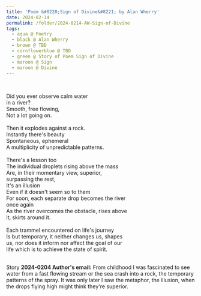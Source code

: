```yaml
---
title: 'Poem &#8220;Sign of Divine&#8221; by Alan Wherry'
date: 2024-02-14
permalink: /folder/2024-0214-AW-Sign-of-Divine
tags:
  - aqua @ Poetry
  - black @ Alan Wherry
  - brown @ TBD
  - cornflowerblue @ TBD
  - green @ Story of Poem Sign of Divine
  - maroon @ Sign
  - maroon @ Divine
---
```


<br>

<p>
Did you ever observe calm water<br>
in a river?<br>
Smooth, free flowing,<br>
Not a lot going on.<br>
<br>
Then it explodes against a rock.<br>
Instantly there's beauty<br>
Spontaneous, ephemeral<br>
A multiplicity of unpredictable patterns.<br>
<br>
There's a lesson too<br>
The individual droplets rising above the mass<br>
Are, in their momentary view, superior,<br>
surpassing the rest,<br>
It's an illusion<br>
Even if it doesn't seem so to them<br>
For soon, each separate drop becomes the river<br>
once again<br>
As the river overcomes the obstacle, rises above<br> 
it, skirts around it.<br>
<br>
Each trammel encountered on life's journey<br>
Is but temporary, it neither changes us, shapes<br> 
us, nor does it inform nor affect the goal of our<br>
life which is to achieve the state of spirit.<br>
</p>

<br>

<wave-list>
<list-title color="DarkSeaGreen" width="40">Story</list-title>
  <list-item color="BlanchedAlmond"  width="280"><b>2024-0204 Author's email:</b> From childhood I was fascinated to see water from a fast flowing stream or the sea crash into a rock, the temporary patterns of the spray. It was only later I saw the metaphor, the illusion, when the drops flying high might think they're superior.</list-item>
</wave-list>